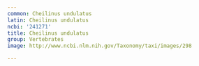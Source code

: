 ```yaml
---
common: Cheilinus undulatus
latin: Cheilinus undulatus
ncbi: '241271'
title: Cheilinus undulatus
group: Vertebrates
image: http://www.ncbi.nlm.nih.gov/Taxonomy/taxi/images/298

---
```

